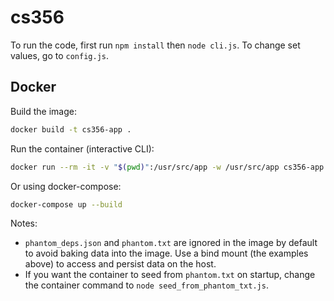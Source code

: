 # cs356

To run the code, first run `npm install` then `node cli.js`. To change set values, go to `config.js`.

## Docker

Build the image:

```bash
docker build -t cs356-app .
```

Run the container (interactive CLI):

```bash
docker run --rm -it -v "$(pwd)":/usr/src/app -w /usr/src/app cs356-app
```

Or using docker-compose:

```bash
docker-compose up --build
```

Notes:

- `phantom_deps.json` and `phantom.txt` are ignored in the image by default to avoid baking data into the image. Use a bind mount (the examples above) to access and persist data on the host.
- If you want the container to seed from `phantom.txt` on startup, change the container command to `node seed_from_phantom_txt.js`.
